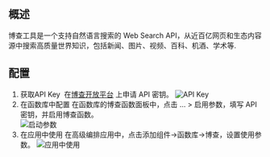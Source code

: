 ## 概述

博查工具是一个支持自然语言搜索的 Web Search API，从近百亿网页和生态内容源中搜索高质量世界知识，包括新闻、图片、视频、百科、机酒、学术等.

## 配置

1. 获取API Key 
   在[博查开放平台](https://open.bochaai.com/overview) 上申请 API 密钥。
   ![API Key](/src/assets/fx/img/langsearch_APIKey.jpg)
2. 在函数库中配置
   在函数库的博查函数面板中，点击 … > 启用参数，填写 API 密钥，并启用博查函数。  
   ![启动参数](/src/assets/fx/img/langsearch_setting.jpg)
3. 在应用中使用
   在高级编排应用中，点击添加组件->函数库->博查，设置使用参数。
   ![应用中使用](/src/assets/fx/img/langsearch_app_used.jpg)

